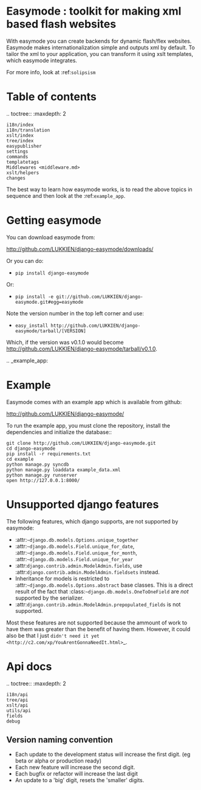 Easymode : toolkit for making xml based flash websites
======================================================

With easymode you can create backends for dynamic flash/flex websites.
Easymode makes internationalization simple and outputs xml by
default. To tailor the xml to your application, you can transform
it using xslt templates, which easymode integrates.

For more info, look at :ref:`solipsism`

Table of contents
=================

.. toctree::
    :maxdepth: 2
   
    i18n/index
    i18n/translation
    xslt/index
    tree/index
    easypublisher
    settings
    commands
    templatetags
    Middlewares <middleware.md>
    xslt/helpers
    changes

The best way to learn how easymode works, is to read the above topics in sequence
and then look at the :ref:`example_app`.


Getting easymode
================

You can download easymode from:

http://github.com/LUKKIEN/django-easymode/downloads/

Or you can do:

- ``pip install django-easymode``

Or:

- ``pip install -e git://github.com/LUKKIEN/django-easymode.git#egg=easymode``

Note the version number in the top left corner and use:

- ``easy_install http://github.com/LUKKIEN/django-easymode/tarball/[VERSION]``

Which, if the version was v0.1.0 would become http://github.com/LUKKIEN/django-easymode/tarball/v0.1.0.

.. _example_app:

Example
=======

Easymode comes with an example app which is available from github:

http://github.com/LUKKIEN/django-easymode/

To run the example app, you must clone the repository, install the dependencies
and initialize the database::

    git clone http://github.com/LUKKIEN/django-easymode.git
    cd django-easymode
    pip install -r requirements.txt
    cd example
    python manage.py syncdb
    python manage.py loaddata example_data.xml
    python manage.py runserver
    open http://127.0.0.1:8000/
    
Unsupported django features
===========================

The following features, which django supports, are not supported by easymode:

- :attr:`~django.db.models.Options.unique_together`
- :attr:`~django.db.models.Field.unique_for_date`, :attr:`~django.db.models.Field.unique_for_month`,
  :attr:`~django.db.models.Field.unique_for_year`
- :attr:`django.contrib.admin.ModelAdmin.fields`, use :attr:`django.contrib.admin.ModelAdmin.fieldsets` instead.
- Inheritance for models is restricted to :attr:`~django.db.models.Options.abstract` base classes. 
  This is a direct result of the fact that :class:`~django.db.models.OneToOneField` are *not* supported by
  the serializer.
- :attr:`django.contrib.admin.ModelAdmin.prepopulated_fields` is not supported.

Most these features are not supported because the ammount of work to have them
was greater than the benefit of having them. However, it could also be that I
just `didn't need it yet <http://c2.com/xp/YouArentGonnaNeedIt.html>`_.

Api docs
========

.. toctree::
    :maxdepth: 2

    i18n/api
    tree/api
    xslt/api
    utils/api
    fields
    debug    

Version naming convention
-------------------------

* Each update to the development status will increase the first digit. (eg beta or alpha or production ready)
* Each new feature will increase the second digit.
* Each bugfix or refactor will increase the last digit
* An update to a 'big' digit, resets the 'smaller' digits.

